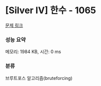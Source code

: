 # [Silver IV] 한수 - 1065 

[문제 링크](https://www.acmicpc.net/problem/1065) 

### 성능 요약

메모리: 1984 KB, 시간: 0 ms

### 분류

브루트포스 알고리즘(bruteforcing)

